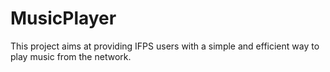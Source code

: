 # MusicPlayer

This project aims at providing IFPS users with a simple and efficient way to play music from the network.

